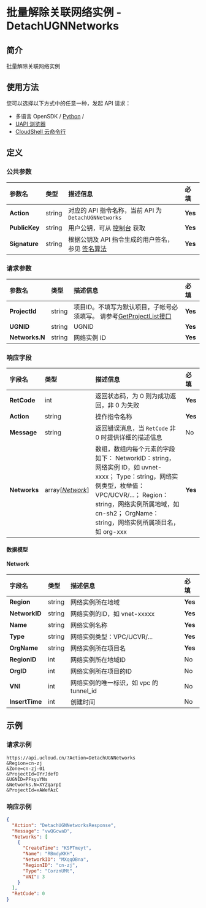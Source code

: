 # 批量解除关联网络实例 - DetachUGNNetworks

## 简介

批量解除关联网络实例






## 使用方法

您可以选择以下方式中的任意一种，发起 API 请求：
- 多语言 OpenSDK / [Python](https://github.com/ucloud/ucloud-sdk-python3) /
- [UAPI 浏览器](https://console.ucloud.cn/uapi/detail?id=DetachUGNNetworks)
- [CloudShell 云命令行](https://shell.ucloud.cn/)


## 定义

### 公共参数

| 参数名 | 类型 | 描述信息 | 必填 |
|:---|:---|:---|:---|
| **Action**     | string  | 对应的 API 指令名称，当前 API 为 `DetachUGNNetworks`                        | **Yes** |
| **PublicKey**  | string  | 用户公钥，可从 [控制台](https://console.ucloud.cn/uapi/apikey) 获取                                             | **Yes** |
| **Signature**  | string  | 根据公钥及 API 指令生成的用户签名，参见 [签名算法](api/summary/signature.md)  | **Yes** |

### 请求参数

| 参数名 | 类型 | 描述信息 | 必填 |
|:---|:---|:---|:---|
| **ProjectId** | string | 项目ID。不填写为默认项目，子帐号必须填写。 请参考[GetProjectList接口](https://docs.ucloud.cn/api/summary/get_project_list) |**Yes**|
| **UGNID** | string | UGNID |**Yes**|
| **Networks.N** | string | 网络实例 ID |**Yes**|

### 响应字段

| 字段名 | 类型 | 描述信息 | 必填 |
|:---|:---|:---|:---|
| **RetCode** | int | 返回状态码，为 0 则为成功返回，非 0 为失败 |**Yes**|
| **Action** | string | 操作指令名称 |**Yes**|
| **Message** | string | 返回错误消息，当 `RetCode` 非 0 时提供详细的描述信息 |No|
| **Networks** | array[[*Network*](#Network)] | 数组，数组内每个元素的字段如下： NetworkID：string，网络实例 ID，如 uvnet-xxxx； Type：string，网络实例类型，枚举值：VPC/UCVR/...； Region：string，网络实例所属地域，如 cn-sh2； OrgName：string，网络实例所属项目名，如 org-xxx |**Yes**|

#### 数据模型


#### Network

| 字段名 | 类型 | 描述信息 | 必填 |
|:---|:---|:---|:---|
| **Region** | string | 网络实例所在地域 |**Yes**|
| **NetworkID** | string | 网络实例的ID，如 vnet-xxxxx |**Yes**|
| **Name** | string | 网络实例名称 |**Yes**|
| **Type** | string | 网络实例类型：VPC/UCVR/... |**Yes**|
| **OrgName** | string | 网络实例所在项目名 |**Yes**|
| **RegionID** | int | 网络实例所在地域ID |No|
| **OrgID** | int | 网络实例所在项目的ID |No|
| **VNI** | int | 网络实例的唯一标识，如 vpc 的 tunnel_id |No|
| **InsertTime** | int | 创建时间 |No|

## 示例

### 请求示例
    
```
https://api.ucloud.cn/?Action=DetachUGNNetworks
&Region=cn-zj
&Zone=cn-zj-01
&ProjectId=OYrJdefD
&UGNID=PFsyuYNs
&Networks.N=XYZqarpI
&ProjectId=xAWefAzC
```

### 响应示例
    
```json
{
  "Action": "DetachUGNNetworksResponse",
  "Message": "vwQGcwaD",
  "Networks": [
    {
      "CreateTime": "KSPTmeyt",
      "Name": "RBmdyKKH",
      "NetworkID": "MXqqOBna",
      "RegionID": "cn-zj",
      "Type": "CorznUMt",
      "VNI": 3
    }
  ],
  "RetCode": 0
}
```





